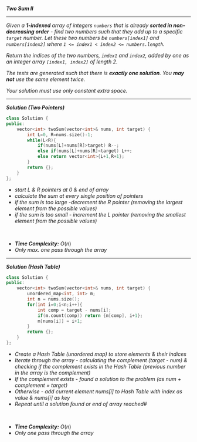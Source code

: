 ***Two Sum II***

- - - 

*Given a **1-indexed** array of integers `numbers` that is already **sorted in non-decreasing order** - find two numbers such that they add up to a specific `target` number. Let these two numbers be `numbers[index1]` and `numbers[index2]` where `1 <= index1 < index2 <= numbers.length`.*

*Return the indices of the two numbers, `index1` and `index2`, *added by one* as an integer array `[index1, index2]` of length 2.*

*The tests are generated such that there is **exactly one solution**. You **may not** use the same element twice.*

*Your solution must use only constant extra space.*

- - - 

***Solution (Two Pointers)***

```cpp
class Solution {
public:
    vector<int> twoSum(vector<int>& nums, int target) {
        int L=0, R=nums.size()-1;
        while(L<R){
            if(nums[L]+nums[R]>target) R--;
            else if(nums[L]+nums[R]<target) L++;
            else return vector<int>{L+1,R+1};
        }
        return {};
    }
};
```

- *start L & R pointers at 0 & end of array*
- *calculate the sum at every single position of pointers*
- *if the sum is too large -decrement the R pointer (removing the largest element from the possible values)*
- *if the sum is too small - increment the L pointer (removing the smallest element from the possible values)*

<br>

- ***Time Complexity:*** $O(n)$
- *Only max. one pass through the array*

- - -

***Solution (Hash Table)***

```cpp
class Solution {
public:
    vector<int> twoSum(vector<int>& nums, int target) {
        unordered_map<int, int> m;
        int n = nums.size();
        for(int i=0;i<n;i++){
            int comp = target - nums[i];
            if(m.count(comp)) return {m[comp], i+1};
            m[nums[i]] = i+1;
        }
        return {};
    }
};
```

- *Create a Hash Table (unordered map) to store elements & their indices*
- *Iterate through the array - calculating the complement (target - num) & checking if the complement exists in the Hash Table (previous number in the array is the complement)*
- *If the complement exists - found a solution to the problem (as num + complement = target)*
- *Otherwise - add current element nums[i] to Hash Table with index as value & nums[i] as key*
- *Repeat until a solution found or end of array reached*#

<br>

- ***Time Complexity:*** $O(n)$
- *Only one pass through the array*



